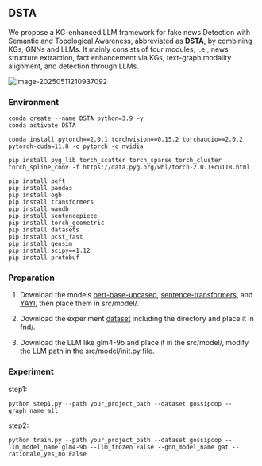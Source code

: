 ## DSTA

We propose a KG-enhanced LLM framework for fake news Detection with Semantic and Topological Awareness, abbreviated as **DSTA**, by combining KGs, GNNs and LLMs. It mainly consists of four modules, i.e., news structure extraction, fact enhancement via KGs, text-graph modality alignment, and detection through LLMs.

![image-20250511210937092](C:\Users\7\AppData\Roaming\Typora\typora-user-images\image-20250511210937092.png)



### Environment

```
conda create --name DSTA python=3.9 -y
conda activate DSTA

conda install pytorch==2.0.1 torchvision==0.15.2 torchaudio==2.0.2 pytorch-cuda=11.8 -c pytorch -c nvidia

pip install pyg_lib torch_scatter torch_sparse torch_cluster torch_spline_conv -f https://data.pyg.org/whl/torch-2.0.1+cu118.html

pip install peft
pip install pandas
pip install ogb
pip install transformers
pip install wandb
pip install sentencepiece
pip install torch_geometric
pip install datasets
pip install pcst_fast
pip install gensim
pip install scipy==1.12
pip install protobuf
```



### Preparation

1. Download the models [bert-base-uncased](https://huggingface.co/google-bert/bert-base-uncased), [sentence-transformers](https://huggingface.co/sentence-transformers/all-roberta-large-v1), and [YAYI](https://huggingface.co/wenge-research/yayi-uie), then place them in src/model/.
2. Download the experiment [dataset](https://www.kaggle.com/datasets/shicaicaiya/dsta-experiment-dataset) including the directory and place it in fnd/.

3. Download the LLM like glm4-9b and place it in the src/model/, modify the LLM path in the src/model/init.py file.



### Experiment

step1:

```
python step1.py --path your_project_path --dataset gossipcop --graph_name all
```

step2:

```
python train.py --path your_project_path --dataset gossipcop --llm_model_name glm4-9b --llm_frozen False --gnn_model_name gat --rationale_yes_no False
```

